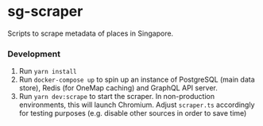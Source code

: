 # sg-scraper
Scripts to scrape metadata of places in Singapore.

### Development
1. Run `yarn install`
2. Run `docker-compose up` to spin up an instance of PostgreSQL (main data store), Redis (for OneMap caching) and GraphQL API server.
3. Run `yarn dev:scrape` to start the scraper. In non-production environments, this will launch Chromium.
  Adjust `scraper.ts` accordingly for testing purposes (e.g. disable other sources in order to save time)
